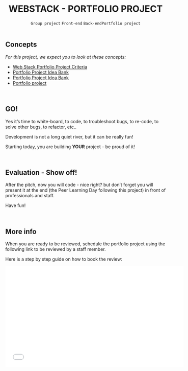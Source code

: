 <h1 align="center"><b>WEBSTACK - PORTFOLIO PROJECT</b></h1>
<div align="center"><code>Group project</code> <code>Front-end</code> <code>Back-end</code><code>Portfolio project</code></div>


<br>
<h2 class="panel-title">Concepts</h2>
<p>
<em>For this project, we expect you to look at these concepts:</em>
</p>

<ul>
    <li>
    <a href="https://intranet.alxswe.com/concepts/102912">Web Stack Portfolio Project Criteria</a>
    </li>
    <li>
    <a href="https://intranet.alxswe.com/concepts/102160">Portfolio Project Idea Bank</a>
    </li>
    <li>
    <a href="https://intranet.alxswe.com/concepts/102161">Portfolio Project Idea Bank</a>
    </li>
    <li>
    <a href="https://intranet.alxswe.com/concepts/548">Portfolio project</a>
    </li>
</ul>



<br>
<h2>GO!</h2>

<p>Yes it’s time to white-board, to code, to troubleshoot bugs, to re-code, to solve other bugs, to refactor, etc..</p>

<p>Development is not a long quiet river, but it can be really fun!</p>

<p>Starting today, you are building <strong>YOUR</strong> project - be proud of it!</p>

<br>
<h2>Evaluation - Show off!</h2>

<p>After the pitch, now you will code - nice right? but don’t forget you will present it at the end (the Peer Learning Day following this project) in front of professionals and staff.</p>

<p>Have fun!</p>


<br>
<h2>More info</h2>

<p>When you are ready to be reviewed, schedule the portfolio project using the following link to be reviewed by a staff member.</p>

<p>Here is a step by step guide on how to book the review:</p>

<iframe width="560" height="315" src="./Project_ Webstack - Portfolio Project _ Nairobi Intranet_files/abgi2aPHdso.html" title="YouTube video player" frameborder="0" allow="accelerometer; autoplay; clipboard-write; encrypted-media; gyroscope; picture-in-picture; web-share" allowfullscreen=""></iframe>